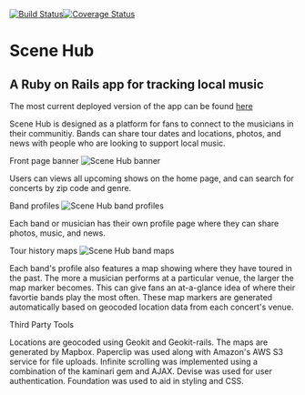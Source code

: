[![Build Status](https://travis-ci.org/chrisccerami/scene-hub-v2.svg?branch=infinite-scroll)](https://travis-ci.org/chrisccerami/scene-hub-v2)[![Coverage Status](https://coveralls.io/repos/pezcore343/scene-hub-v2/badge.png)](https://coveralls.io/r/pezcore343/scene-hub-v2)

# Scene Hub

## A Ruby on Rails app for tracking local music

The most current deployed version of the app can be found [here](https://www.scene-hub.herokuapp.com)

Scene Hub is designed as a platform for fans to connect to the musicians in their communitiy. Bands can share tour dates and locations, photos, and news with people who are looking to support local music.

Front page banner
![Scene Hub banner](http://i.imgur.com/mMENDlm.png)

Users can views all upcoming shows on the home page, and can search for concerts by zip code and genre.

Band profiles
![Scene Hub band profiles](http://i.imgur.com/KFgAx9M.png)

Each band or musician has their own profile page where they can share photos, music, and news.

Tour history maps
![Scene Hub band maps](http://i.imgur.com/dyCuuy8.png)

Each band's profile also features a map showing where they have toured in the past. The more a musician performs at a particular venue, the larger the map marker becomes. This can give fans an at-a-glance idea of where their favortie bands play the most often. These map markers are generated automatically based on geocoded location data from each concert's venue.


Third Party Tools

Locations are geocoded using Geokit and Geokit-rails. The maps are generated by Mapbox. Paperclip was used along with Amazon's AWS S3 service for file uploads. Infinite scrolling was implemented using a combination of the kaminari gem and AJAX. Devise was used for user authentication. Foundation was used to aid in styling and CSS.

